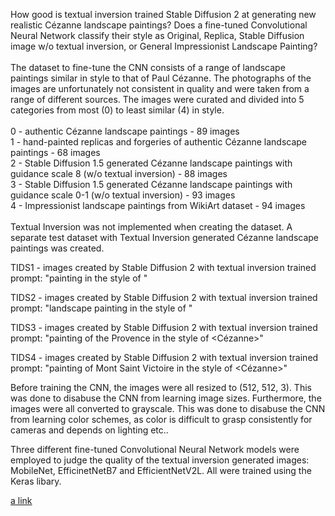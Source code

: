 
How good is textual inversion trained Stable Diffusion 2 at generating new realistic Cézanne landscape paintings? Does a fine-tuned Convolutional Neural Network classify their style as Original, Replica, Stable Diffusion image w/o textual inversion, or General Impressionist Landscape Painting? \
\
The dataset to fine-tune the CNN consists of a range of landscape paintings similar in style to that of Paul Cézanne. The photographs of the images are unfortunately not consistent in quality and were taken from a range of different sources. The images were curated and divided into 5 categories from most (0) to least similar (4) in style.\
\
0 - authentic Cézanne landscape paintings - 89 images\
1 - hand-painted replicas and forgeries of authentic Cézanne landscape paintings - 68 images\
2 - Stable Diffusion 1.5 generated Cézanne landscape paintings with guidance scale 8 (w/o textual inversion) - 88 images\
3 - Stable Diffusion 1.5 generated Cézanne landscape paintings with guidance scale 0-1 (w/o textual inversion) - 93 images\
4 - Impressionist landscape paintings from WikiArt dataset - 94 images\
\
Textual Inversion was not implemented when creating the dataset. A separate test dataset with Textual Inversion generated Cézanne landscape paintings was created. 

TIDS1 - images created by Stable Diffusion 2 with textual inversion trained prompt: "painting in the style of <Cezanne>"

TIDS2 - images created by Stable Diffusion 2 with textual inversion trained prompt: "landscape painting in the style of <Cezanne>"

TIDS3 - images created by Stable Diffusion 2 with textual inversion trained prompt: "painting of the Provence in the style of <Cézanne>"

TIDS4 - images created by Stable Diffusion 2 with textual inversion trained prompt: "painting of Mont Saint Victoire in the style of <Cézanne>"

Before training the CNN, the images were all resized to (512, 512, 3). This was done to disabuse the CNN from learning image sizes. Furthermore, the images were all converted to grayscale. This was done to disabuse the CNN from learning color schemes, as color is difficult to grasp consistently for cameras and depends on lighting etc..  

Three different fine-tuned Convolutional Neural Network models were employed to judge the quality of the textual inversion generated images: MobileNet, EfficinetNetB7 and EfficientNetV2L. All were trained using the Keras libary.
  
  
 [a link]([https://github.com/user/repo/blob/branch/other_file.md](https://github.com/dennis-fast/LFI_StableDiffusion/blob/main/Textual_Inversion_Metric/Cezanne_MobileNet.ipynb))
 
